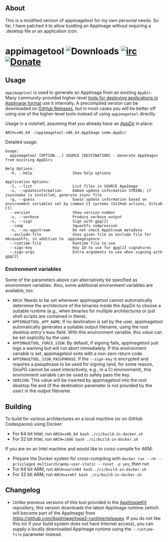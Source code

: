 ## About
This is a modified version of appimagetool for my own personal needs.
So far, I have patched it to allow buidling an AppImage without requiring a .desktop file or an application icon.

# appimagetool ![Downloads](https://img.shields.io/github/downloads/AppImage/appimagetool/total.svg) [![irc](https://img.shields.io/badge/IRC-%23AppImage%20on%20libera.chat-blue.svg)](https://web.libera.chat/#AppImage) [![Donate](https://img.shields.io/badge/Donate-PayPal-green.svg)](https://www.paypal.com/cgi-bin/webscr?cmd=_s-xclick&hosted_button_id=ZT9CL8M5TJU72)

## Usage

`appimagetool` is used to generate an AppImage from an existing `AppDir`. Many community-provided higher-level [tools for deploying applications in AppImage format](https://github.com/AppImageCommunity/awesome-appimage/blob/main/README.md#appimage-developer-tools) use it internally. A precompiled version can be downloaded on [GitHub Releases](../..//releases), but in most cases you will be better off using one of the higher-level tools instead of using `appimagetool` directly.

Usage in a nutshell, assuming that you already have an [AppDir](https://github.com/AppImage/AppImageSpec/blob/master/draft.md#appdir) in place:

```
ARCH=x86_64 ./appimagetool-x86_64.AppImage some.AppDir
```

Detailed usage:
```
Usage:
  appimagetool [OPTION...] SOURCE [DESTINATION] - Generate AppImages from existing AppDirs

Help Options:
  -h, --help                  Show help options

Application Options:
  -l, --list                  List files in SOURCE AppImage
  -u, --updateinformation     Embed update information STRING; if zsyncmake is installed, generate zsync file
  -g, --guess                 Guess update information based on environment variables set by common CI systems (GitHub actions, GitLab CI)
  --version                   Show version number
  -v, --verbose               Produce verbose output
  -s, --sign                  Sign with gpg[2]
  --comp                      Squashfs compression
  -n, --no-appstream          Do not check AppStream metadata
  --exclude-file              Uses given file as exclude file for mksquashfs, in addition to .appimageignore.
  --runtime-file              Runtime file to use
  --sign-key                  Key ID to use for gpg[2] signatures
  --sign-args                 Extra arguments to use when signing with gpg[2]
```

### Environment variables

Some of the parameters above can alternatively be specified as environment variables. Also, some additional environment variables are available, too.

- `ARCH`: Needs to be set whenever appimagetool cannot automatically determine the architecture of the binaries inside the AppDir to choose a suitable runtime (e.g., when binaries for multiple architectures or just shell scripts are contained in there).
- `APPIMAGETOOL_APP_NAME`: If no destination is set by the user, appimagetool automatically generates a suitable output filename, using the root desktop entry's `Name` field. With this environment variable, this value can be set explicitly by the user.
- `APPIMAGETOOL_FORCE_SIGN`: By default, if signing fails, appimagetool just logs a warning but will not abort immediately. If this environment variable is set, appimagetool exits with a non-zero return code.
- `APPIMAGETOOL_SIGN_PASSPHRASE`: If the `--sign-key` is encrypted and requires a passphrase to be used for signing (and, for some reason, GnuPG cannot be used interactively, e.g., in a CI environment), this environment variable can be used to safely pass the key.
- `VERSION`: This value will be inserted by appimagetool into the root desktop file and (if the destination parameter is not provided by the user) in the output filename.

## Building

To build for various architectures on a local machine (or on GitHub Codespaces) using Docker:

* For 64 bit Intel, run `ARCH=x86_64 bash ./ci/build-in-docker.sh`
* For 32 bit Intel, run `ARCH=i686 bash ./ci/build-in-docker.sh`

If you are on an Intel machine and would like to cross-compile for ARM:

* Prepare the Docker system for cross-compiling with `docker run --rm --privileged multiarch/qemu-user-static --reset -p yes`, then run
* For 64 bit ARM, run `ARCH=aarch64 bash ./ci/build-in-docker.sh`
* For 32 bit ARM, run `ARCH=armhf bash ./ci/build-in-docker.sh`

## Changelog

* Unlike previous versions of this tool provided in the [AppImageKit](https://github.com/AppImage/AppImageKit/) repository, this version downloads the latest AppImage runtime (which will become part of the AppImage) from https://github.com/AppImage/type2-runtime/releases. If you do not like this (or if your build system does not have Internet access), you can supply a locally downloaded AppImage runtime using the `--runtime-file` parameter instead.
